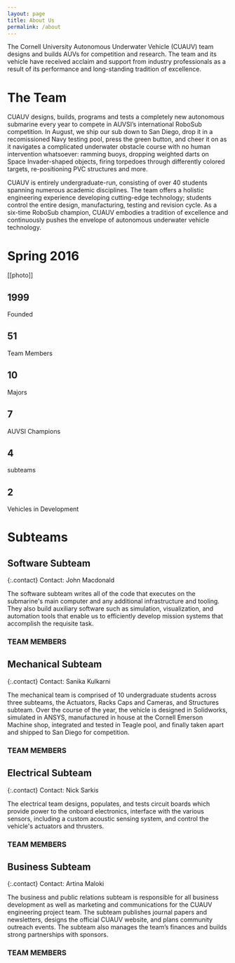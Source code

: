 ```yaml
---
layout: page
title: About Us
permalink: /about
---
```


The Cornell University Autonomous Underwater Vehicle (CUAUV) team designs and
builds AUVs for competition and research. The team and its vehicle have received
acclaim and support from industry professionals as a result of its performance
and long-standing tradition of excellence.

# The Team

CUAUV designs, builds, programs and tests a completely new autonomous submarine
every year to compete in AUVSI’s international RoboSub competition. In August,
we ship our sub down to San Diego, drop it in a recomissioned Navy testing pool,
press the green button, and cheer it on as it navigates a complicated underwater
obstacle course with no human intervention whatsoever: ramming buoys, dropping
weighted darts on Space Invader-shaped objects, firing torpedoes through
differently colored targets, re-positioning PVC structures and more.

CUAUV is entirely undergraduate-run, consisting of over 40 students spanning
numerous academic disciplines. The team offers a holistic engineering experience
developing cutting-edge technology; students control the entire design,
manufacturing, testing and revision cycle. As a six-time RoboSub champion, CUAUV
embodies a tradition of excellence and continuously pushes the envelope of
autonomous underwater vehicle technology.

# Spring 2016

[[photo]]

## 1999
Founded

## 51
Team Members

## 10
Majors

## 7
AUVSI Champions

## 4
subteams

## 2
Vehicles in Development

# Subteams
## Software Subteam

{:.contact}
Contact: John Macdonald

The software subteam writes all of the code that executes on the submarine's
main computer and any additional infrastructure and tooling. They also build
auxiliary software such as simulation, visualization, and automation tools that
enable us to efficiently develop mission systems that accomplish the requisite
task.

### TEAM MEMBERS

## Mechanical Subteam

{:.contact}
Contact: Sanika Kulkarni

The mechanical team is comprised of 10 undergraduate students across three
subteams, the Actuators, Racks Caps and Cameras, and Structures subteam. Over
the course of the year, the vehicle is designed in Solidworks, simulated in
ANSYS, manufactured in house at the Cornell Emerson Machine shop, integrated and
tested in Teagle pool, and finally taken apart and shipped to San Diego for
competition.

### TEAM MEMBERS

## Electrical Subteam

{:.contact}
Contact: Nick Sarkis

The electrical team designs, populates, and tests circuit boards which provide
power to the onboard electronics, interface with the various sensors, including
a custom acoustic sensing system, and control the vehicle's actuators and
thrusters.

### TEAM MEMBERS

## Business Subteam

{:.contact}
Contact: Artina Maloki

The business and public relations subteam is responsible for all business
development as well as marketing and communications for the CUAUV engineering
project team. The subteam publishes journal papers and newsletters, designs the
official CUAUV website, and plans community outreach events. The subteam also
manages the team’s finances and builds strong partnerships with sponsors.

### TEAM MEMBERS
